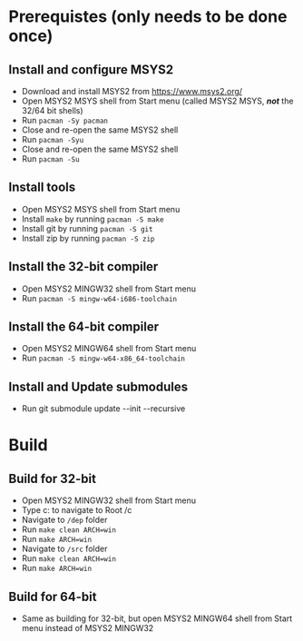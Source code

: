 # Prerequistes (only needs to be done once)

## Install and configure MSYS2

- Download and install MSYS2 from https://www.msys2.org/
- Open MSYS2 MSYS shell from Start menu (called MSYS2 MSYS, ***not*** the 32/64 bit shells)
- Run `pacman -Sy pacman`
- Close and re-open the same MSYS2 shell
- Run `pacman -Syu`
- Close and re-open the same MSYS2 shell
- Run `pacman -Su`

## Install tools

- Open MSYS2 MSYS shell from Start menu
- Install `make` by running `pacman -S make`
- Install git by running `pacman -S git`
- Install zip by running `pacman -S zip`

## Install the 32-bit compiler

- Open MSYS2 MINGW32 shell from Start menu
- Run `pacman -S mingw-w64-i686-toolchain`

## Install the 64-bit compiler

- Open MSYS2 MINGW64 shell from Start menu
- Run `pacman -S mingw-w64-x86_64-toolchain`

## Install and Update submodules

- Run git submodule update --init --recursive

# Build

## Build for 32-bit

- Open MSYS2 MINGW32 shell from Start menu
- Type c: to navigate to Root /c
- Navigate to `/dep` folder
- Run `make clean ARCH=win`
- Run `make ARCH=win`
- Navigate to `/src` folder
- Run `make clean ARCH=win`
- Run `make ARCH=win`

## Build for 64-bit

- Same as building for 32-bit, but open MSYS2 MINGW64 shell from Start menu instead of MSYS2 MINGW32